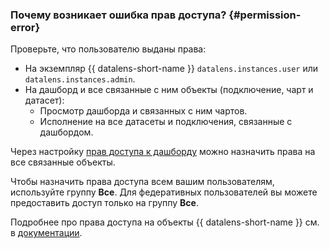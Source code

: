 ### Почему возникает ошибка прав доступа? {#permission-error}

Проверьте, что пользователю выданы права:
* На экземпляр {{ datalens-short-name }} `datalens.instances.user` или `datalens.instances.admin`.
* На дашборд и все связанные с ним объекты (подключение, чарт и датасет):
  * Просмотр дашборда и связанных с ним чартов.
  * Исполнение на все датасеты и подключения, связанные с дашбордом.

Через настройку [прав доступа к дашборду](../../datalens/operations/dashboard/manage-access.md) можно назначить права на все связанные объекты. 

Чтобы назначить права доступа всем вашим пользователям, используйте группу **Все**.  Для федеративных пользователей вы можете предоставить доступ только на группу **Все**. 

Подробнее про права доступа на объекты {{ datalens-short-name }} см. в [документации](../../datalens/security/index.md#permissions).



